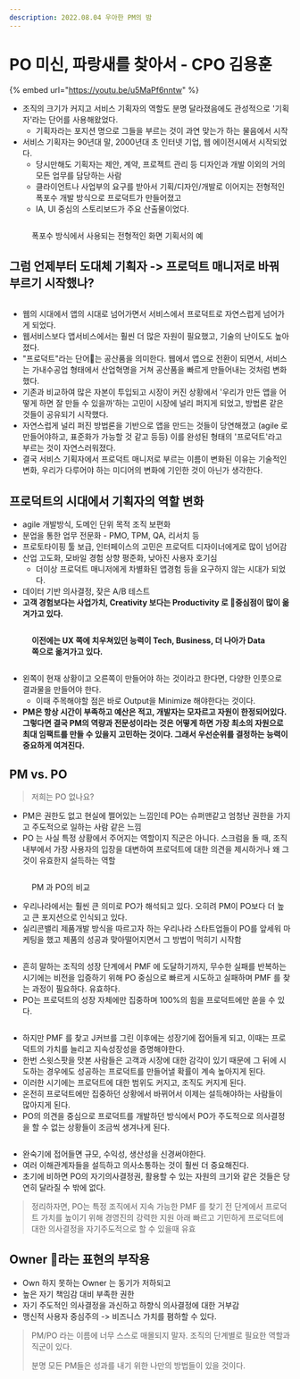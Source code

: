 ```yaml
---
description: 2022.08.04 우아한 PM의 밤
---
```


# PO 미신, 파랑새를 찾아서 - CPO 김용훈

{% embed url="https://youtu.be/u5MaPf6nntw" %}

* 조직의 크기가 커지고 서비스 기획자의 역할도 분명 달라졌음에도 관성적으로 '기획자'라는 단어를 사용해왔었다.&#x20;
  * 기획자라는 포지션 명으로 그들을 부르는 것이 과연 맞는가 하는 물음에서 시작&#x20;
* 서비스 기획자는 90년대 말, 2000년대 초 인터넷 기업, 웹 에이전시에서 시작되었다.&#x20;
  * 당시만해도 기획자는 제안, 계약, 프로젝트 관리 등 디자인과 개발 이외의 거의 모든 업무를 담당하는 사람
  * 클라이언트나 사업부의 요구를 받아서 기획/디자인/개발로 이어지는 전형적인 폭포수 개발 방식으로 프로덕트가 만들어졌고&#x20;
  * IA, UI 중심의 스토리보드가 주요 산출물이었다. &#x20;

<figure><img src="../../.gitbook/assets/image (117).png" alt=""><figcaption><p>폭포수 방식에서 사용되는 전형적인 화면 기획서의 예</p></figcaption></figure>

## 그럼 언제부터 도대체 기획자 -> 프로덕트 매니저로 바꿔 부르기 시작했나?&#x20;

<figure><img src="../../.gitbook/assets/image (132).png" alt=""><figcaption></figcaption></figure>

* 웹의 시대에서 앱의 시대로 넘어가면서 서비스에서 프로덕트로 자연스럽게 넘어가게 되었다.&#x20;
* 웹서비스보다 앱서비스에서는 훨씬 더 많은 자원이 필요했고, 기술의 난이도도 높아졌다.&#x20;
* "프로덕트"라는 단어는 공산품을 의미한다. 웹에서 앱으로 전환이 되면서, 서비스는 가내수공업 형태에서 산업혁명을 거쳐 공산품을 빠르게 만들어내는 것처럼 변화했다.&#x20;
* 기존과 비교하여 많은 자본이 투입되고 시장이 커진 상황에서 '우리가 만든 앱을 어떻게 하면 잘 만들 수 있을까'하는 고민이 시장에 널리 퍼지게 되었고, 방법론 같은 것들이 공유되기 시작했다.&#x20;
* 자연스럽게 널리 퍼진 방법론을 기반으로 앱을 만드는 것들이 당연해졌고 (agile 로 만들어야하고, 표준화가 가능할 것 같고 등등) 이를 완성된 형태의 '프로덕트'라고 부르는 것이 자연스러워졌다.&#x20;
* 결국 서비스 기획자에서 프로덕트 매니저로 부르는 이름이 변화된 이유는 기술적인 변화, 우리가 다루어야 하는 미디어의 변화에 기인한 것이 아닌가 생각한다.&#x20;



## 프로덕트의 시대에서 기획자의 역할 변화&#x20;

* agile 개발방식, 도메인 단위 목적 조직 보편화&#x20;
* 분업을 통한 업무 전문화 - PMO, TPM, QA, 리서치 등&#x20;
* 프로토타이핑 툴 보급, 인터페이스의 고민은 프로덕트 디자이너에게로 많이 넘어감&#x20;
* 산업 고도화, 모바일 경험 상향 평준화, 낮아진 사용자 호기심&#x20;
  * 더이상 프로덕트 매니저에게 차별화된 앱경험 등을 요구하지 않는 시대가 되었다.&#x20;
* 데이터 기반 의사결정, 잦은 A/B 테스트&#x20;
* **고객 경험보다는 사업가치, Creativity 보다는 Productivity 로 중심점이 많이 옮겨가고 있다.**&#x20;

<figure><img src="../../.gitbook/assets/image (123).png" alt=""><figcaption><p><strong>이전에는 UX 쪽에 치우쳐있던 능력이 Tech, Business, 더 나아가 Data 쪽으로 옮겨가고 있다.</strong> </p></figcaption></figure>



<figure><img src="../../.gitbook/assets/image (125).png" alt=""><figcaption></figcaption></figure>

* 왼쪽이 현재 상황이고 오른쪽이 만들어야 하는 것이라고 한다면, 다양한 인풋으로 결과물을 만들어야 한다.&#x20;
  * 이때 주목해야할 점은 바로 Output을 Minimize 해야한다는 것이다.&#x20;
* **PM은 항상 시간이 부족하고 예산은 적고, 개발자는 모자르고 자원이 한정되어있다. 그렇다면 결국 PM의 역량과 전문성이라는 것은 어떻게 하면 가장 최소의 자원으로 최대 임팩트를 만들 수 있을지 고민하는 것이다. 그래서 우선순위를 결정하는 능력이 중요하게 여겨진다.**&#x20;



## PM vs. PO

> 저희는 PO 없나요?&#x20;

* PM은 권한도 없고 현실에 쩔어있는 느낌인데 PO는 슈퍼맨같고 엄청난 권한을 가지고 주도적으로 일하는 사람 같은 느낌&#x20;
* PO 는 사실 특정 상황에서 주어지는 역할이지 직군은 아니다. 스크럼을 돌 때, 조직 내부에서 가장 사용자의 입장을 대변하여 프로덕트에 대한 의견을 제시하거나 왜 그것이 유효한지 설득하는 역할&#x20;

<figure><img src="../../.gitbook/assets/image (1).png" alt=""><figcaption><p>PM 과 PO의 비교 </p></figcaption></figure>

* 우리나라에서는 훨씬 큰 의미로 PO가 해석되고 있다. 오히려 PM이 PO보다 더 높고 큰 포지션으로 인식되고 있다.&#x20;
* 실리콘밸리 제품개발 방식을 따르고자 하는 우리나라 스타트업들이 PO를 앞세워 마케팅을 했고 제품의 성공과 맞아떨어지면서 그 방법이 먹히기 시작함&#x20;

<figure><img src="../../.gitbook/assets/image (142).png" alt=""><figcaption></figcaption></figure>

* 흔히 말하는 조직의 성장 단계에서 PMF 에 도달하기까지, 무수한 실패를 반복하는 시기에는 비전을 입증하기 위해 PO 중심으로 빠르게 시도하고 실패하며 PMF 를 찾는 과정이 필요하다. 유효하다.&#x20;
* PO는 프로덕트의 성장 자체에만 집중하며 100%의 힘을 프로덕트에만 쏟을 수 있다.&#x20;

<figure><img src="../../.gitbook/assets/image (138).png" alt=""><figcaption></figcaption></figure>

* 하지만 PMF 를 찾고 J커브를 그린 이후에는 성장기에 접어들게 되고, 이때는 프로덕트의 가치를 늘리고 지속성장성을 증명해야한다.&#x20;
* 한번 스윗스팟을 맛본 사람들은 고객과 시장에 대한 감각이 있기 때문에 그 뒤에 시도하는 경우에도 성공하는 프로덕트를 만들어낼 확률이 계속 높아지게 된다.&#x20;
* 이러한 시기에는 프로덕트에 대한 범위도 커지고, 조직도 커지게 된다.&#x20;
* 온전히 프로덕트에만 집중하던 상황에서 바뀌어서 이제는 설득해야하는 사람들이 많아지게 된다.&#x20;
* PO의 의견을 중심으로 프로덕트를 개발하던 방식에서 PO가 주도적으로 의사결정을 할 수 없는 상황들이 조금씩 생겨나게 된다.&#x20;

<figure><img src="../../.gitbook/assets/image (120).png" alt=""><figcaption></figcaption></figure>

* 완숙기에 접어들면 규모, 수익성, 생산성을 신경써야한다.&#x20;
* 여러 이해관계자들을 설득하고 의사소통하는 것이 훨씬 더 중요해진다.&#x20;
* 초기에 비하면 PO의 자기의사결정권, 활용할 수 있는 자원의 크기와 같은 것들은 당연히 달라질 수 밖에 없다.&#x20;



> 정리하자면, PO는 특정 조직에서 지속 가능한 PMF 를 찾기 전 단계에서 프로덕트 가치를 높이기 위해 경영진의 강력한 지원 아래 빠르고 기민하게 프로덕트에 대한 의사결정을 자기주도적으로 할 수 있을때 유효 &#x20;



## Owner 라는 표현의 부작용&#x20;

* Own 하지 못하는 Owner 는 동기가 저하되고&#x20;
* 높은 자기 책임감 대비 부족한 권한&#x20;
* 자기 주도적인 의사결정을 과신하고 하향식 의사결정에 대한 거부감
* 맹신적 사용자 중심주의 -> 비즈니스 가치를 폄하할 수 있다.&#x20;



> PM/PO 라는 이름에 너무 스스로 매몰되지 말자. 조직의 단계별로 필요한 역할과 직군이 있다.&#x20;
>
> 분명 모든 PM들은 성과를 내기 위한 나만의 방법들이 있을 것이다.&#x20;

